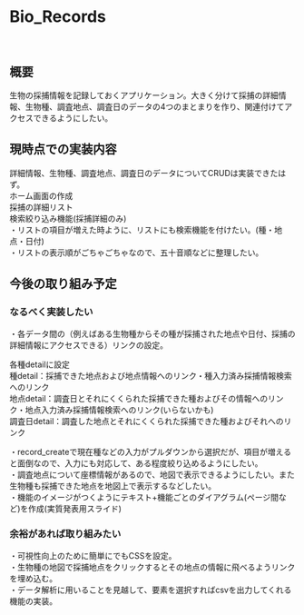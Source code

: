 # Bio_Records<br><br>
## 概要<br>
生物の採捕情報を記録しておくアプリケーション。大きく分けて採捕の詳細情報、生物種、調査地点、調査日のデータの4つのまとまりを作り、関連付けてアクセスできるようにしたい。

## 現時点での実装内容<br>
詳細情報、生物種、調査地点、調査日のデータについてCRUDは実装できたはず。<br>ホーム画面の作成<br>採捕の詳細リスト<br>検索絞り込み機能(採捕詳細のみ)<br>
・リストの項目が増えた時ように、リストにも検索機能を付けたい。(種・地点・日付)<br>
・リストの表示順がごちゃごちゃなので、五十音順などに整理したい。<br>

## 今後の取り組み予定<br>
### なるべく実装したい<br>


・各データ間の（例えばある生物種からその種が採捕された地点や日付、採捕の詳細情報にアクセスできる）リンクの設定。<br>

各種detailに設定<br>
種detail：採捕できた地点および地点情報へのリンク・種入力済み採捕情報検索へのリンク<br>
地点detail：調査日とそれにくくられた採捕できた種およびその情報へのリンク・地点入力済み採捕情報検索へのリンク(いらないかも)<br>
調査日detail：調査した地点とそれにくくられた採捕できた種およびそれへのリンク

・record_createで現在種などの入力がプルダウンから選択だが、項目が増えると面倒なので、入力にも対応して、ある程度絞り込めるようにしたい。<br>
・調査地点について座標情報があるので、地図で表示できるようにしたい。また生物種も採捕できた地点を地図上で表示するなどしたい。<br>
・機能のイメージがつくようにテキスト+機能ごとのダイアグラム(ページ間など)を作成(実質発表用スライド)

### 余裕があれば取り組みたい<br>
・可視性向上のために簡単にでもCSSを設定。<br>
・生物種の地図で採捕地点をクリックするとその地点の情報に飛べるようリンクを埋め込む。<br>
・データ解析に用いることを見越して、要素を選択すればcsvを出力してくれる機能の実装。<br>
